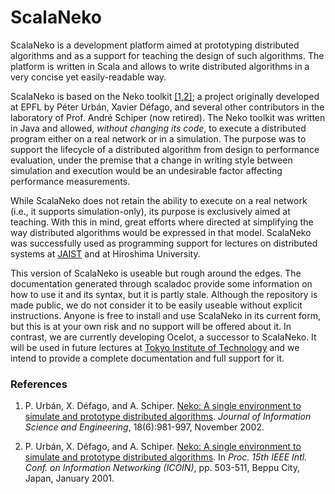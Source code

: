 # ScalaNeko

ScalaNeko is a development platform aimed at prototyping distributed algorithms
and as a support for teaching the design of such algorithms. The platform is written in
Scala and allows to write distributed algorithms in a very concise yet
easily-readable way.

ScalaNeko is based on the Neko toolkit [[1,2]](#Refs); a project originally developed
at EPFL by Péter Urbán, Xavier Défago, and several other contributors in
the laboratory of Prof. André Schiper (now retired).
The Neko toolkit was written in Java and allowed, *without changing its
code*, to execute a distributed program either on a real network or in a
simulation. The purpose was to support the lifecycle of a distributed
algorithm from design to performance evaluation, under the premise that
a change in writing style between simulation and execution would be an
undesirable factor affecting performance measurements.

While ScalaNeko does not retain the ability to execute on a real network
(i.e., it supports simulation-only), its purpose is exclusively aimed at
teaching. With this in mind, great efforts where directed at simplifying
the way distributed algorithms would be expressed in that model.
ScalaNeko was successfully used as programming support for lectures on
distributed systems at [JAIST](www.jaist.ac.jp) and at Hiroshima University.

This version of ScalaNeko is useable but rough around the edges.
The documentation generated through scaladoc provide some information on how to use it and its
syntax, but it is partly stale. Although the repository is made public, we do not consider it
to be easily useable without explicit instructions.
Anyone is free to install and use ScalaNeko in its current form, but this is at your own risk and
no support will be offered about it.
In contrast, we are currently developing Ocelot, a successor to ScalaNeko. It will be used in
future lectures at [Tokyo Institute of Technology](www.titech.ac.jp) and we intend to provide a
complete documentation and full support for it.

### <a name="Refs"></a> References

1. P. Urbán, X. Défago, and A. Schiper.
   [Neko: A single environment to simulate and prototype distributed algorithms](http://www.iis.sinica.edu.tw/JISE/2002/200211_07.html).
   _Journal of Information Science and Engineering_, 18(6):981-997, November 2002.

2. P. Urbán, X. Défago, and A. Schiper.
   [Neko: A single environment to simulate and prototype distributed algorithms](http://dx.doi.org/10.1109/ICOIN.2001.905471).
   In _Proc. 15th IEEE Intl. Conf. on Information Networking (ICOIN)_, pp. 503-511, Beppu City, Japan, January 2001.
